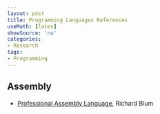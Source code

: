 ```yaml
---
layout: post
title: Programming Languages References
useMath: [latex]
showSource: 'no'
categories:
- Research
tags:
- Programming
---
```



## Assembly
 - [Professional Assembly Language][1], Richard Blum 






[1]: http://www.amazon.com/Professional-Assembly-Language-Richard-Blum/dp/0764579010